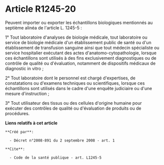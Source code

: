 # Article R1245-20

Peuvent importer ou exporter les échantillons biologiques mentionnés au septième alinéa de l'article L. 1245-5 : 

1° Tout laboratoire d'analyses de biologie médicale, tout laboratoire ou service de biologie médicale d'un établissement
public de santé ou d'un établissement de transfusion sanguine ainsi que tout médecin spécialiste ou service hospitalier
exécutant des actes d'anatomo-cytopathologie, lorsque ces échantillons sont utilisés à des fins exclusivement diagnostiques
ou de contrôle de qualité ou d'évaluation, notamment de dispositifs médicaux de diagnostic in vitro ; 

2° Tout laboratoire dont le personnel est chargé d'expertises, de constatations ou d'examens techniques ou scientifiques,
lorsque ces échantillons sont utilisés dans le cadre d'une enquête judiciaire ou d'une mesure d'instruction ; 

3° Tout utilisateur des tissus ou des cellules d'origine humaine pour exécuter des contrôles de qualité ou d'évaluation de
produits ou de procédures.

**Liens relatifs à cet article**

	**Créé par**:

	  - Décret n°2008-891 du 2 septembre 2008 - art. 1

	**Cite**:

	  - Code de la santé publique - art. L1245-5
